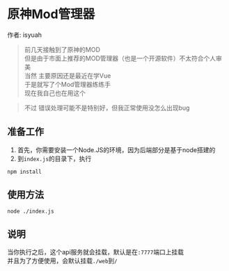 # 原神Mod管理器
作者: isyuah
> 前几天接触到了原神的MOD  
> 但是由于市面上推荐的MOD管理器（也是一个开源软件）不太符合个人审美  
> 当然 主要原因还是最近在学Vue  
> 于是就写了个Mod管理器练练手  
> 现在我自己也在用这个

> 不过 错误处理可能不是特别好，但我正常使用没怎么出现bug

## 准备工作
1. 首先，你需要安装一个Node.JS的环境，因为后端部分是基于node搭建的
2. 到`index.js`的目录下，执行  
```shell
npm install
```
## 使用方法
```shell
node ./index.js
```
## 说明
当你执行之后，这个api服务就会挂载，默认是在`:7777`端口上挂载  
并且为了方便使用，会默认挂载`./web`到`/`